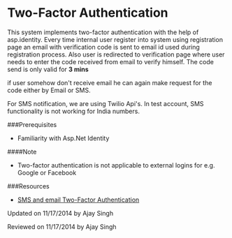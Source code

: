 ﻿Two-Factor Authentication
=========================

This system implements two-factor authentication with the help of asp.identity. Every time internal user register into system
using registration page an email with verification code is sent to email id used during registration process.
Also user is redirected to verification page where user needs to enter the code received from email to verify himself.
The code send is only valid for <b>3 mins</b>

if user somehow don't receive email he can again make request for the code either by Email or SMS.

For SMS notification, we are using Twilio Api's. In test account, SMS functionality is not working for India numbers.

###Prerequisites
* Familiarity with Asp.Net Identity

####Note
* Two-factor authentication is not applicable to external logins for e.g. Google or Facebook

###Resources
* [SMS and email Two-Factor Authentication](http://www.asp.net/mvc/overview/security/aspnet-mvc-5-app-with-sms-and-email-two-factor-authentication)

<p class="updated">Updated on 11/17/2014 by Ajay Singh</p>
<p class="reviewed">Reviewed on 11/17/2014 by Ajay Singh</p>
